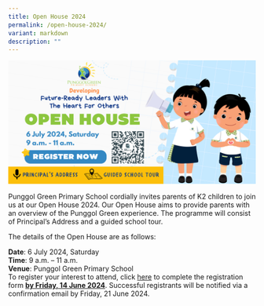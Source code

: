 ```yaml
---
title: Open House 2024
permalink: /open-house-2024/
variant: markdown
description: ""
---
```


![](/images/PGPS_Open_House_2024_e_banner.png)

Punggol Green Primary School cordially invites parents of K2 children to join us at our Open House 2024. Our Open House aims to provide parents with an overview of the Punggol Green experience. The programme will consist of Principal’s Address and a guided school tour.  <br>

The details of the Open House are as follows:  <br>

<b>Date</b>: 6 July 2024, Saturday  
<b>Time</b>: 9 a.m. – 11 a.m.  
<b>Venue</b>: Punggol Green Primary School  
To register your interest to attend, click [here](https://go.gov.sg/pgpsopenhouse2024) to complete the registration form <b><u>by Friday, 14 June 2024</u></b>. Successful registrants will be notified via a confirmation email by Friday, 21 June 2024.
